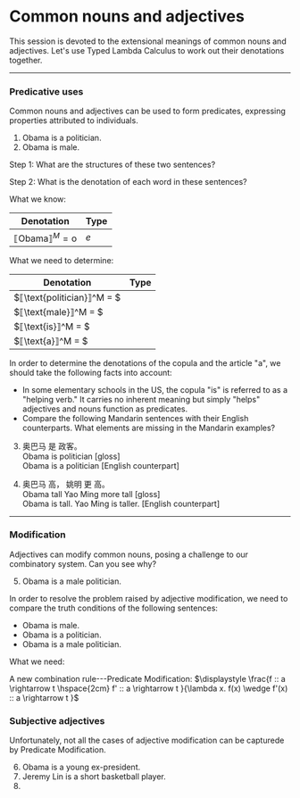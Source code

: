 # Common nouns and adjectives

This session is devoted to the extensional meanings of common nouns and adjectives. Let's use Typed Lambda Calculus to work out their denotations together. 

---
### Predicative uses

Common nouns and adjectives can be used to form predicates, expressing properties attributed to individuals.   

1. Obama is a politician.
2. Obama is male.

Step 1: What are the structures of these two sentences?

Step 2: What is the denotation of each word in these sentences? 

What we know: 

|  Denotation  | Type    |
|----------|----------|
| $⟦\text{Obama}⟧^M = \text{o}$ | $e$ | 
 

What we need to determine:  

|  Denotation  | Type    |
|----------|----------|
| $⟦\text{politician}⟧^M = $ |  |
| $⟦\text{male}⟧^M = $ |  |
| $⟦\text{is}⟧^M = $ |   |
| $⟦\text{a}⟧^M = $   |    |

In order to determine the denotations of the copula and the article "a", we should take the following facts into account:

- In some elementary schools in the US, the copula "is" is referred to as a "helping verb." It carries no inherent meaning but simply "helps" adjectives and nouns function as predicates.
- Compare the following Mandarin sentences with their English counterparts. What elements are missing in the Mandarin examples?   

3. 奥巴马 是 政客。<br>
   Obama is politician [gloss] <br>
   Obama is a politician [English counterpart]
   
4. 奥巴马 高，   姚明      更   高。 <br>
   Obama tall  Yao Ming more tall [gloss] <br>
   Obama is tall. Yao Ming is taller. [English counterpart]

--- 

### Modification

Adjectives can modify common nouns, posing a challenge to our combinatory system. Can you see why? 

5. Obama is a male politician. 

In order to resolve the problem raised by adjective modification, we need to compare the truth conditions of the following sentences:

- Obama is male.
- Obama is a politician.
- Obama is a male politician. 

What we need: 

A new combination rule---Predicate Modification: $\displaystyle \frac{f :: a \rightarrow t \hspace{2cm} f' :: a \rightarrow t }{\lambda x. f(x) \wedge f'(x) :: a \rightarrow t }$

### Subjective adjectives 

Unfortunately, not all the cases of adjective modification can be capturede by Predicate Modification. 

6. Obama is a young ex-president.
7. Jeremy Lin is a short basketball player.
8. 
